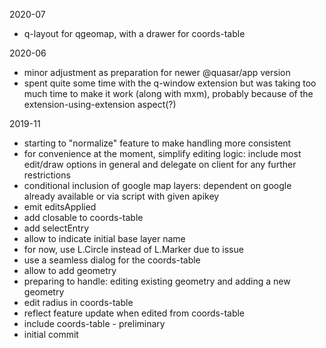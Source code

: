 2020-07

- q-layout for qgeomap, with a drawer for coords-table

2020-06

- minor adjustment as preparation for newer @quasar/app version
- spent quite some time with the q-window extension but was taking too much time to make
  it work (along with mxm), probably because of the extension-using-extension aspect(?)

2019-11

- starting to "normalize" feature to make handling more consistent
- for convenience at the moment, simplify editing logic: 
  include most edit/draw options in general and delegate on client 
  for any further restrictions
- conditional inclusion of google map layers: 
  dependent on google already available or via script with given apikey
- emit editsApplied
- add closable to coords-table
- add selectEntry
- allow to indicate initial base layer name
- for now, use L.Circle instead of L.Marker due to issue
- use a seamless dialog for the coords-table
- allow to add geometry
- preparing to handle: editing existing geometry and adding a new geometry
- edit radius in coords-table
- reflect feature update when edited from coords-table
- include coords-table - preliminary
- initial commit
